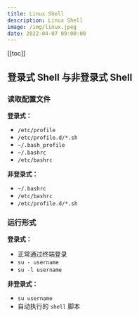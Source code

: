 ```yaml
---
title: Linux Shell
description: Linux Shell
image: /img/linux.jpeg
date: 2022-04-07 09:00:00
---
```


[[toc]]

## 登录式 Shell 与非登录式 Shell

### 读取配置文件

**登录式：**
- `/etc/profile`
- `/etc/profile.d/*.sh`
- `~/.bash_profile`
- `~/.bashrc`
- `/etc/bashrc`

**非登录式：**
- `~/.bashrc`
- `/etc/bashrc`
- `/etc/profile.d/*.sh`

### 运行形式

**登录式：**
- 正常通过终端登录
- `su - username`
- `su -l username`

**非登录式：**
- `su username`
- 自动执行的 `shell` 脚本